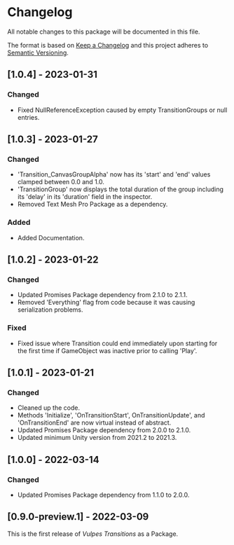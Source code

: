 # Changelog
All notable changes to this package will be documented in this file.

The format is based on [Keep a Changelog](http://keepachangelog.com/en/1.0.0/)
and this project adheres to [Semantic Versioning](http://semver.org/spec/v2.0.0.html).

## [1.0.4] - 2023-01-31
### Changed
- Fixed NullReferenceException caused by empty TransitionGroups or null entries.

## [1.0.3] - 2023-01-27
### Changed
- 'Transition_CanvasGroupAlpha' now has its 'start' and 'end' values clamped between 0.0 and 1.0.
- 'TransitionGroup' now displays the total duration of the group including its 'delay' in its 'duration' field in the inspector.
- Removed Text Mesh Pro Package as a dependency.

### Added
- Added Documentation.

## [1.0.2] - 2023-01-22
### Changed
- Updated Promises Package dependency from 2.1.0 to 2.1.1.
- Removed 'Everything' flag from code because it was causing serialization problems.

### Fixed
- Fixed issue where Transition could end immediately upon starting for the first time if GameObject was inactive prior to calling 'Play'.

## [1.0.1] - 2023-01-21
### Changed
- Cleaned up the code.
- Methods 'Initialize', 'OnTransitionStart', OnTransitionUpdate', and 'OnTransitionEnd' are now virtual instead of abstract.
- Updated Promises Package dependency from 2.0.0 to 2.1.0.
- Updated minimum Unity version from 2021.2 to 2021.3.

## [1.0.0] - 2022-03-14
### Changed
- Updated Promises Package dependency from 1.1.0 to 2.0.0.

## [0.9.0-preview.1] - 2022-03-09
This is the first release of *Vulpes Transitions* as a Package.
